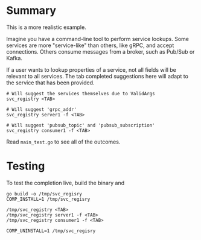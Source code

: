 # Summary

This is a more realistic example.

Imagine you have a command-line tool to perform service lookups. Some services are more
"service-like" than others, like gRPC, and accept connections. Others consume messages
from a broker, such as Pub/Sub or Kafka.

If a user wants to lookup properties of a service, not all fields will be relevant to
all services. The tab completed suggestions here will adapt to the service that has
been provided.

```
# Will suggest the services themselves due to ValidArgs
svc_registry <TAB>

# Will suggest 'grpc_addr'
svc_registry server1 -f <TAB>

# Will suggest 'pubsub_topic' and 'pubsub_subscription'
svc_registry consumer1 -f <TAB>
```

Read `main_test.go` to see all of the outcomes.

# Testing

To test the completion live, build the binary and 


```
go build -o /tmp/svc_regisry
COMP_INSTALL=1 /tmp/svc_regisry

/tmp/svc_registry <TAB>
/tmp/svc_registry server1 -f <TAB>
/tmp/svc_registry consumer1 -f <TAB>

COMP_UNINSTALL=1 /tmp/svc_regisry
```
